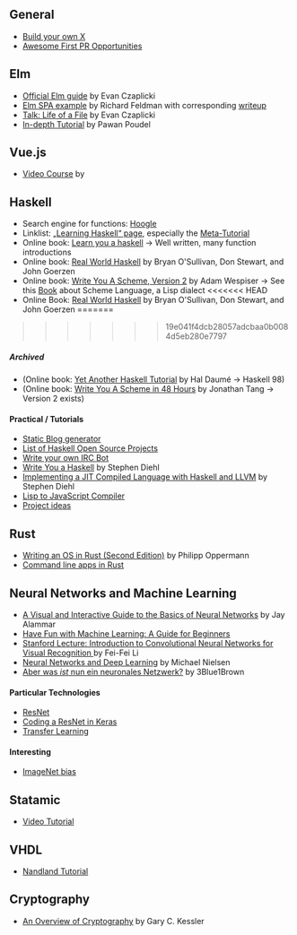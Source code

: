 ## General
- [Build your own X](https://github.com/danistefanovic/build-your-own-x)
- [Awesome First PR Opportunities](https://github.com/MunGell/awesome-for-beginners)


## Elm
- [Official Elm guide](https://guide.elm-lang.org/) by Evan Czaplicki
- [Elm SPA example](https://github.com/rtfeldman/elm-spa-example) by Richard Feldman with corresponding [writeup](https://dev.to/rtfeldman/tour-of-an-open-source-elm-spa)
- [Talk: Life of a File](https://www.youtube.com/watch?v=XpDsk374LDE) by Evan Czaplicki
- [In-depth Tutorial](https://elmprogramming.com) by Pawan Poudel


## Vue.js
- [Video Course](https://www.vuemastery.com/courses/intro-to-vue-js) by


## Haskell
- Search engine for functions: [Hoogle](https://hoogle.haskell.org/)
- Linklist: [„Learning Haskell“ page](https://wiki.haskell.org/Learning_Haskell), especially the [Meta-Tutorial](https://wiki.haskell.org/Meta-tutorial)
- Online book: [Learn you a haskell](http://learnyouahaskell.com) -> Well written, many function introductions
- Online book: [Real World Haskell](http://book.realworldhaskell.org/read) by Bryan O'Sullivan, Don Stewart, and John Goerzen
- Online book: [Write You A Scheme, Version 2](https://www.wespiser.com/writings/wyas/home.html) by Adam Wespiser -> See this [Book](https://www.scheme.com/tspl4/) about Scheme Language, a Lisp dialect
<<<<<<< HEAD
- Online Book: [Real World Haskell](http://book.realworldhaskell.org/read) by Bryan O'Sullivan, Don Stewart, and John Goerzen
=======
>>>>>>> 19e041f4dcb28057adcbaa0b0084d5eb280e7797

##### Archived
- (Online book: [Yet Another Haskell Tutorial](http://users.umiacs.umd.edu/~hal/docs/daume02yaht.pdf) by Hal Daumé -> Haskell 98)
- (Online book: [Write You A Scheme in 48 Hours](https://upload.wikimedia.org/wikipedia/commons/a/aa/Write_Yourself_a_Scheme_in_48_Hours.pdf) by Jonathan Tang -> Version 2 exists)

#### Practical / Tutorials
- [Static Blog generator](https://github.com/soupi/hen)
- [List of Haskell Open Source Projects](https://serokell.io/blog/best-haskell-open-source-projects)
- [Write your own IRC Bot](https://wiki.haskell.org/Roll_your_own_IRC_bot)
- [Write You a Haskell](http://dev.stephendiehl.com/fun/) by Stephen Diehl
- [Implementing a JIT Compiled Language with Haskell and LLVM](http://www.stephendiehl.com/llvm) by Stephen Diehl
- [Lisp to JavaScript Compiler](https://gilmi.me/blog/post/2016/10/14/lisp-to-js)
- [Project ideas](http://beerendlauwers.be/project-ideas.html)


## Rust
- [Writing an OS in Rust (Second Edition)](https://os.phil-opp.com/) by Philipp Oppermann
- [Command line apps in Rust](https://rust-lang-nursery.github.io/cli-wg/)


## Neural Networks and Machine Learning
- [A Visual and Interactive Guide to the Basics of Neural Networks](https://jalammar.github.io/visual-interactive-guide-basics-neural-networks/) by Jay Alammar
- [Have Fun with Machine Learning: A Guide for Beginners](https://github.com/humphd/have-fun-with-machine-learning)
- [Stanford Lecture: Introduction to Convolutional Neural Networks for Visual Recognition ](https://www.youtube.com/watch?v=vT1JzLTH4G4&list=PLf7L7Kg8_FNxHATtLwDceyh72QQL9pvpQ&index=1) by Fei-Fei Li
- [Neural Networks and Deep Learning](http://neuralnetworksanddeeplearning.com/chap1.html) by Michael Nielsen
- [Aber was *ist* nun ein neuronales Netzwerk?](https://www.youtube.com/watch?v=aircAruvnKk) by 3Blue1Brown

#### Particular Technologies
- [ResNet](https://arxiv.org/pdf/1512.03385.pdf)
- [Coding a ResNet in Keras](https://towardsdatascience.com/understanding-and-coding-a-resnet-in-keras-446d7ff84d33)
- [Transfer Learning](https://machinelearningmastery.com/transfer-learning-for-deep-learning/)

#### Interesting
- [ImageNet bias](https://www.excavating.ai/)


## Statamic
- [Video Tutorial ](https://www.youtube.com/watch?v=QSFPQwdQDr0&list=PLVZTm2PNrzMwIRNH0h7CKEfALR25mUCqb&index=1)


## VHDL
- [Nandland Tutorial](https://www.nandland.com/vhdl/tutorials/index.html) 


## Cryptography
- [An Overview of Cryptography](https://www.garykessler.net/library/crypto.html) by Gary C. Kessler


